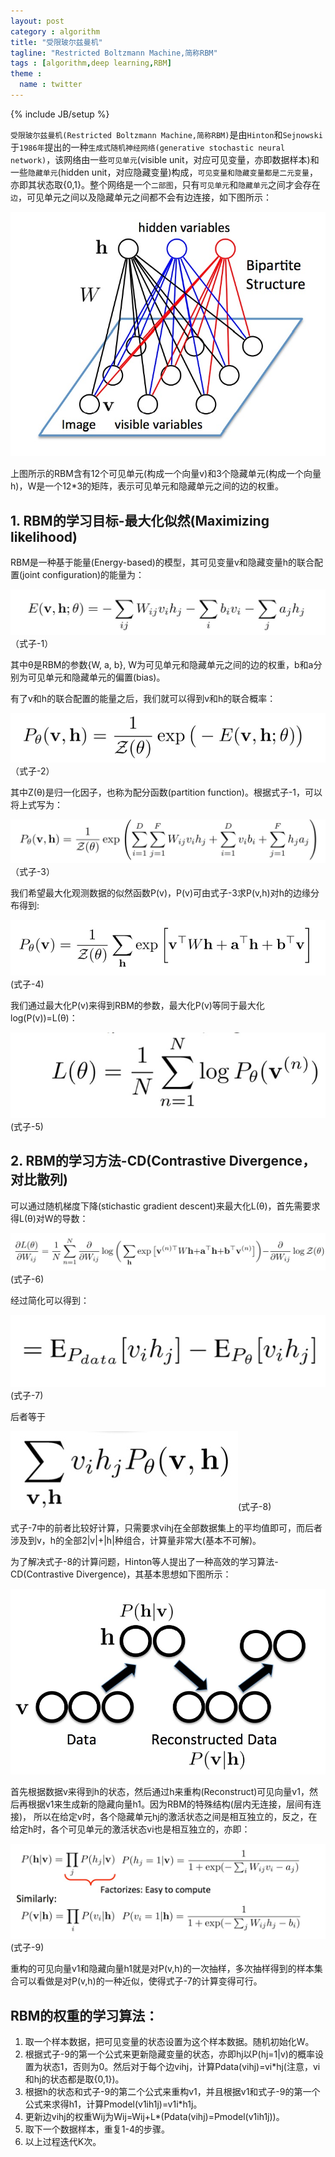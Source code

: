 ```yaml
---
layout: post
category : algorithm
title: "受限玻尔兹曼机"
tagline: "Restricted Boltzmann Machine,简称RBM"
tags : [algorithm,deep learning,RBM]
theme :
  name : twitter
---
```

{% include JB/setup %}

`受限玻尔兹曼机(Restricted Boltzmann Machine,简称RBM)`是由`Hinton`和`Sejnowski`于`1986年`提出的一种`生成式随机神经网络(generative stochastic neural network)`，该网络由一些`可见单元`(visible unit，对应可见变量，亦即数据样本)和一些`隐藏单元`(hidden unit，对应隐藏变量)构成，`可见变量和隐藏变量都是二元变量`，亦即其状态取{0,1}。整个网络是一个`二部图`，只有`可见单元`和`隐藏单元`之间才会存在`边`，可见单元之间以及隐藏单元之间都不会有边连接，如下图所示：

![21110338-415413c3686645a890cb490a36f8ef70.png](/assets/images/algorithm/21110338-415413c3686645a890cb490a36f8ef70.png)

上图所示的RBM含有12个可见单元(构成一个向量v)和3个隐藏单元(构成一个向量h)，W是一个12*3的矩阵，表示可见单元和隐藏单元之间的边的权重。

## 1. RBM的学习目标-最大化似然(Maximizing likelihood)

RBM是一种基于能量(Energy-based)的模型，其可见变量v和隐藏变量h的联合配置(joint configuration)的能量为：

![21110949-bbc3c4b03f294c4bbd0ed3bbda20e7f6.png](/assets/images/algorithm/21110949-bbc3c4b03f294c4bbd0ed3bbda20e7f6.png)（式子-1）

其中θ是RBM的参数{W, a, b}, W为可见单元和隐藏单元之间的边的权重，b和a分别为可见单元和隐藏单元的偏置(bias)。

有了v和h的联合配置的能量之后，我们就可以得到v和h的联合概率：

![21111309-66ff27074d7e4395b9318ec90da8e2a2.png](/assets/images/algorithm/21111309-66ff27074d7e4395b9318ec90da8e2a2.png)（式子-2）

其中Z(θ)是归一化因子，也称为配分函数(partition function)。根据式子-1，可以将上式写为：

![21111713-7be5f608b8504de89dc72448773e573c.png](/assets/images/algorithm/21111713-7be5f608b8504de89dc72448773e573c.png)（式子-3）

我们希望最大化观测数据的似然函数P(v)，P(v)可由式子-3求P(v,h)对h的边缘分布得到:

![21112100-5814bd3e0606470f81b5b026115d61f3.png](/assets/images/algorithm/21112100-5814bd3e0606470f81b5b026115d61f3.png) (式子-4)

我们通过最大化P(v)来得到RBM的参数，最大化P(v)等同于最大化log(P(v))=L(θ)：

![21112339-69a71593ad54496b9e767433ff7646bf.png](/assets/images/algorithm/21112339-69a71593ad54496b9e767433ff7646bf.png)(式子-5)

## 2. RBM的学习方法-CD(Contrastive Divergence，对比散列)

可以通过随机梯度下降(stichastic gradient descent)来最大化L(θ)，首先需要求得L(θ)对W的导数：

![21112601-bdada787edee432b92f6ca7bfcf943d8.png](/assets/images/algorithm/21112601-bdada787edee432b92f6ca7bfcf943d8.png)(式子-6)


经过简化可以得到：

![21112938-e96b9b93b793418f9f5c17562db559fa.png](/assets/images/algorithm/21112938-e96b9b93b793418f9f5c17562db559fa.png)(式子-7)

后者等于

![21113221-7dd42f87085a4840b2255b71f7a4e070.png](/assets/images/algorithm/21113221-7dd42f87085a4840b2255b71f7a4e070.png)(式子-8)

式子-7中的前者比较好计算，只需要求vihj在全部数据集上的平均值即可，而后者涉及到v，h的全部2|v|+|h|种组合，计算量非常大(基本不可解)。

为了解决式子-8的计算问题，Hinton等人提出了一种高效的学习算法-CD(Contrastive Divergence)，其基本思想如下图所示：

![21113954-0812b82d905c4a609c085b9aecc68e2c.png](/assets/images/algorithm/21113954-0812b82d905c4a609c085b9aecc68e2c.png)


首先根据数据v来得到h的状态，然后通过h来重构(Reconstruct)可见向量v1，然后再根据v1来生成新的隐藏向量h1。因为RBM的特殊结构(层内无连接，层间有连接)， 所以在给定v时，各个隐藏单元hj的激活状态之间是相互独立的，反之，在给定h时，各个可见单元的激活状态vi也是相互独立的，亦即：


![21114405-febede8cfd01499ba72513e249dec2db.png](/assets/images/algorithm/21114405-febede8cfd01499ba72513e249dec2db.png)(式子-9)

重构的可见向量v1和隐藏向量h1就是对P(v,h)的一次抽样，多次抽样得到的样本集合可以看做是对P(v,h)的一种近似，使得式子-7的计算变得可行。

## RBM的权重的学习算法：

1. 取一个样本数据，把可见变量的状态设置为这个样本数据。随机初始化W。
2. 根据式子-9的第一个公式来更新隐藏变量的状态，亦即hj以P(hj=1|v)的概率设置为状态1，否则为0。然后对于每个边vihj，计算Pdata(vihj)=vi*hj(注意，vi和hj的状态都是取{0,1})。
3. 根据h的状态和式子-9的第二个公式来重构v1，并且根据v1和式子-9的第一个公式来求得h1，计算Pmodel(v1ih1j)=v1i*h1j。
4. 更新边vihj的权重Wij为Wij=Wij+L*(Pdata(vihj)=Pmodel(v1ih1j))。
5. 取下一个数据样本，重复1-4的步骤。
6. 以上过程迭代K次。
